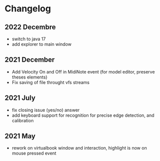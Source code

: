# Changelog

## 2022 Decembre

- switch to java 17 
- add explorer to main window

## 2021 December

- Add Velocity On and Off in MidiNote event (for model editor, preserve theses elements)
- Fix saving of file throught vfs streams


## 2021 July

- fix closing issue (yes/no) answer
- add keyboard support for recognition for precise edge detection, and calibration

## 2021 May
-  rework on virtualbook window and interaction, highlight is now on mouse pressed event

